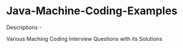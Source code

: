# Java-Machine-Coding-Examples

Descriptions -

Various Maching Coding Interview Questions with its Solutions
